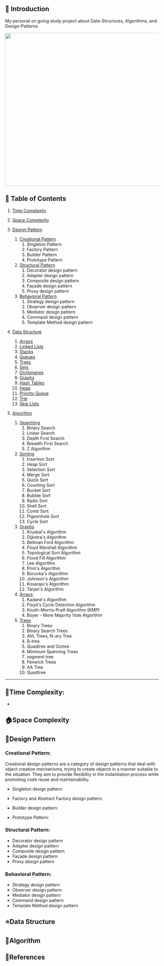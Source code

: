 
## 🚀 Introduction

My personal on going study project about Data-Structures, Algorithms, and Design-Patterns 

<p align="center">
  <img src = "https://png.pngtree.com/png-vector/20221021/ourlarge/pngtree-tiny-cute-children-learning-coding-png-image_6334852.png" width=700 height=500>
</p>

## 🚩 Table of Contents
1. [Time Complexity](#time-complexity)
2. [Space Complexity](#space-complexity)
3. [Design Pattern](#design-pattern)
   1. [Creational Pattern](#creational-pattern)
      1. Singleton Pattern
      2. Factory Pattern
      3. Builder Pattern
      4. Prototype Pattern
   2. [Structural Pattern](#structural-pattern)
      1. Decorator design pattern
      2. Adapter design pattern
      3. Composite design pattern
      4. Façade design pattern
      5. Proxy design pattern
   4. [Behavioral Pattern](#behavioral-pattern)
      1. Strategy design pattern
      2. Observer design pattern
      3. Mediator design pattern
      4. Command design pattern
      5. Template Method design pattern
      
4. [Data Structure](#data-structure)
    1. [Arrays](arrays)
    2. [Linked Lists](linked-lists)
    3. [Stacks](stacks)
    4. [Queues](queues)
    5. [Trees](trees)
    6. [Sets](sets)
    7. [Dictionaries](dictionaries)
    8. [Graphs](graphs)
    9. [Hash Tables](hash-tables)
    10. [Heap](Heap)
    11. [Priority Queue](priority-queue)
    12. [Trie](trie)
    13. [Skip Lists](skip-lists) 
             
5. [Algorithm](#algorithm)
    1. [Searching](#searching)
         1. Binary Search
         2. Linear Search
         3. Depth First Search
         4. Breadth First Search
         5. Z Algorithm
    2. [Sorting](sorting)
         1. Insertion Sort
         2. Heap Sort
         3. Selection Sort
         4. Merge Sort
         5. Quick Sort
         6. Counting Sort
         7. Bucket Sort
         8. Bubble Sort
         9. Radix Sort
         10. Shell Sort
         11. Comb Sort
         12. Pigeonhole Sort
         13. Cycle Sort
    3. [Graphs](graph)
         1. Kruskal's Algorithm
         2. Dijkstra's Algorithm
         3. Bellman Ford Algorithm
         4. Floyd Warshall Algorithm
         5. Topological Sort Algorithm
         6. Flood Fill Algorithm
         7. Lee Algorithm
         8. Prim's Algorithm
         9. Boruvka's Algorithm
         10. Johnson's Algorithm
         11. Kosaraju's Algorithm
         12. Tarjan's Algorithm
    4. [Arrays](url)
          1. Kadane's Algorithm
          2. Floyd's Cycle Detection Algorithm
          3. Knuth-Morris-Pratt Algorithm (KMP)
          4. Boyer - More Majority Vote Algorithm
    5. [Trees](trees)
          1. Binary Trees
          2. Binary Search Trees
          3. AVL Trees, N-ary Tree
          4. B-tree
          5. Quadtree and Octree
          6. Minimum Spanning Trees
          7. segment tree
          8. Fenwick Trees
          9. AA Tree
          10. Quadtree

***

## 🧭Time Complexity:
 - 

  
## 🏠Space Complexity
  



## 🏁Design Pattern
  ### Creational Pattern:
   Creational design patterns are a category of design patterns that deal with object creation mechanisms, trying to create objects in a manner suitable to the situation. 
They aim to provide flexibility in the instantiation process while promoting code reuse and maintainability.

   - Singleton design pattern:
     
     
   - Factory and Abstract Factory design pattern:
     
   - Builder design pattern:
     
   - Prototype Pattern:

     
  ### Structural Pattern:
   - Decorator design pattern
   - Adapter design pattern
   - Composite design pattern
   - Façade design pattern
   - Proxy design pattern
  ### Behavioral Pattern:
   - Strategy design pattern
   - Observer design pattern
   - Mediator design pattern
   - Command design pattern
   - Template Method design pattern


## ⭐Data Structure

## 🤖Algorithm


## 📜References

